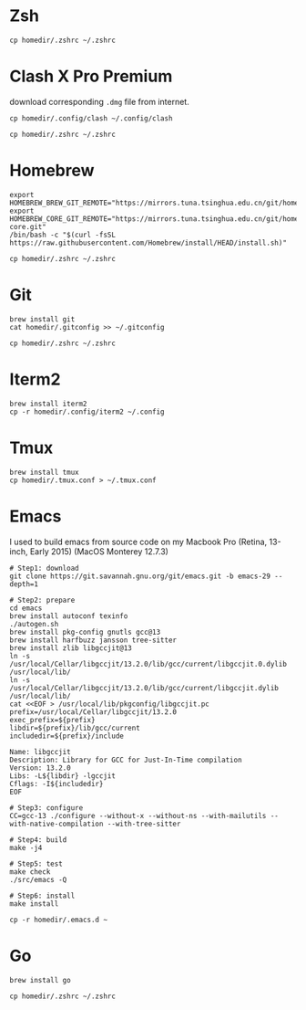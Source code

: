 # Zsh
```shell
cp homedir/.zshrc ~/.zshrc
```

# Clash X Pro Premium
download corresponding `.dmg` file from internet.
```shell
cp homedir/.config/clash ~/.config/clash
```
```shell
cp homedir/.zshrc ~/.zshrc
```

# Homebrew
```shell
export HOMEBREW_BREW_GIT_REMOTE="https://mirrors.tuna.tsinghua.edu.cn/git/homebrew/brew.git"
export HOMEBREW_CORE_GIT_REMOTE="https://mirrors.tuna.tsinghua.edu.cn/git/homebrew/homebrew-core.git"
/bin/bash -c "$(curl -fsSL https://raw.githubusercontent.com/Homebrew/install/HEAD/install.sh)"
```
```shell
cp homedir/.zshrc ~/.zshrc
```

# Git
```shell
brew install git
cat homedir/.gitconfig >> ~/.gitconfig
```
```shell
cp homedir/.zshrc ~/.zshrc
```

# Iterm2
```shell
brew install iterm2
cp -r homedir/.config/iterm2 ~/.config
```

# Tmux
```shell
brew install tmux
cp homedir/.tmux.conf > ~/.tmux.conf
```

# Emacs
I used to build emacs from source code on my Macbook Pro (Retina, 13-inch, Early 2015) (MacOS Monterey 12.7.3)

```shell
# Step1: download
git clone https://git.savannah.gnu.org/git/emacs.git -b emacs-29 --depth=1

# Step2: prepare
cd emacs
brew install autoconf texinfo
./autogen.sh
brew install pkg-config gnutls gcc@13
brew install harfbuzz jansson tree-sitter
brew install zlib libgccjit@13
ln -s /usr/local/Cellar/libgccjit/13.2.0/lib/gcc/current/libgccjit.0.dylib /usr/local/lib/
ln -s /usr/local/Cellar/libgccjit/13.2.0/lib/gcc/current/libgccjit.dylib /usr/local/lib/
cat <<EOF > /usr/local/lib/pkgconfig/libgccjit.pc
prefix=/usr/local/Cellar/libgccjit/13.2.0
exec_prefix=${prefix}
libdir=${prefix}/lib/gcc/current
includedir=${prefix}/include

Name: libgccjit
Description: Library for GCC for Just-In-Time compilation
Version: 13.2.0
Libs: -L${libdir} -lgccjit
Cflags: -I${includedir}
EOF

# Step3: configure
CC=gcc-13 ./configure --without-x --without-ns --with-mailutils --with-native-compilation --with-tree-sitter

# Step4: build
make -j4

# Step5: test
make check
./src/emacs -Q

# Step6: install
make install
```
```shell
cp -r homedir/.emacs.d ~
```

# Go
```shell
brew install go
```
```shell
cp homedir/.zshrc ~/.zshrc
```
